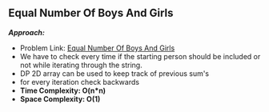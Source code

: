 ## Equal Number Of Boys And Girls

**_Approach:_**

- Problem Link: [Equal Number Of Boys And Girls](https://www.codingninjas.com/codestudio/problem-details/equal-number-of-boys-and-girls_1229397)
- We have to check every time if the starting person should be included or not while iterating through the string.
- DP 2D array can be used to keep track of previous sum's
- for every iteration check backwards
- **Time Complexity: O(n*n)**
- **Space Complexity: O(1)** 

